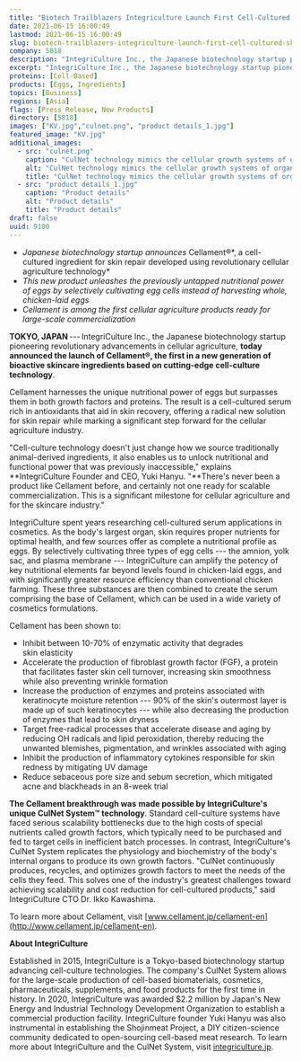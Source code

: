 ```yaml
---
title: "Biotech Trailblazers Integriculture Launch First Cell-Cultured Skincare Ingredient"
date: 2021-06-15 16:00:49
lastmod: 2021-06-15 16:00:49
slug: biotech-trailblazers-integriculture-launch-first-cell-cultured-skincare-ingredient
company: 5818
description: "IntegriCulture Inc., the Japanese biotechnology startup pioneering revolutionary advancements in cellular agriculture, today announced the launch of Cellament®️, the first in a new generation of bioactive skincare ingredients based on cutting-edge cell-culture technology."
excerpt: "IntegriCulture Inc., the Japanese biotechnology startup pioneering revolutionary advancements in cellular agriculture, today announced the launch of Cellament®️, the first in a new generation of bioactive skincare ingredients based on cutting-edge cell-culture technology."
proteins: [Cell-Based]
products: [Eggs, Ingredients]
topics: [Business]
regions: [Asia]
flags: [Press Release, New Products]
directory: [5818]
images: ["KV.jpg","culnet.png", "product details_1.jpg"]
featured_image: "KV.jpg"
additional_images:
  - src: "culnet.png"
    caption: "CulNet technology mimics the cellular growth systems of organs connected by blood vessels."
    alt: "CulNet technology mimics the cellular growth systems of organs connected by blood vessels."
    title: "CulNet technology mimics the cellular growth systems of organs connected by blood vessels."
  - src: "product details_1.jpg"
    caption: "Product details"
    alt: "Product details"
    title: "Product details"
draft: false
uuid: 9100
---
```

-   *Japanese biotechnology startup announces* Cellament®️*, a
    cell-cultured ingredient for skin repair developed using
    revolutionary cellular agriculture technology*
-   *This new product unleashes the previously untapped nutritional
    power of eggs by selectively cultivating egg cells instead of
    harvesting whole, chicken-laid eggs*
-   *Cellament is among the first cellular agriculture products ready
    for large-scale commercialization*

**TOKYO, JAPAN** --- IntegriCulture Inc., the Japanese biotechnology
startup pioneering revolutionary advancements in cellular agriculture,
**today announced the launch of Cellament®️, the first in a new
generation of bioactive skincare ingredients based on cutting-edge
cell-culture technology**.

Cellament harnesses the unique nutritional power of eggs but surpasses
them in both growth factors and proteins. The result is a cell-cultured
serum rich in antioxidants that aid in skin recovery, offering a radical
new solution for skin repair while marking a significant step forward
for the cellular agriculture industry.

"Cell-culture technology doesn't just change how we source traditionally
animal-derived ingredients, it also enables us to unlock nutritional and
functional power that was previously inaccessible," explains
**IntegriCulture Founder and CEO, Yuki Hanyu. "**There's never been a
product like Cellament before, and certainly not one ready for scalable
commercialization. This is a significant milestone for cellular
agriculture and for the skincare industry."

IntegriCulture spent years researching cell-cultured serum applications
in cosmetics. As the body's largest organ, skin requires proper
nutrients for optimal health, and few sources offer as complete a
nutritional profile as eggs. By selectively cultivating three types of
egg cells --- the amnion, yolk sac, and plasma membrane ---
IntegriCulture can amplify the potency of key nutritional elements far
beyond levels found in chicken-laid eggs, and with significantly greater
resource efficiency than conventional chicken farming. These three
substances are then combined to create the serum comprising the base of
Cellament, which can be used in a wide variety of
cosmetics formulations.

Cellament has been shown to:

-   Inhibit between 10-70% of enzymatic activity that degrades
    skin elasticity
-   Accelerate the production of fibroblast growth factor (FGF), a
    protein that facilitates faster skin cell turnover, increasing skin
    smoothness while also preventing wrinkle formation
-   Increase the production of enzymes and proteins associated with
    keratinocyte moisture retention --- 90% of the skin's outermost
    layer is made up of such keratinocytes --- while also decreasing the
    production of enzymes that lead to skin dryness
-   Target free-radical processes that accelerate disease and aging by
    reducing OH radicals and lipid peroxidation, thereby reducing the
    unwanted blemishes, pigmentation, and wrinkles associated with aging
-   Inhibit the production of inflammatory cytokines responsible for
    skin redness by mitigating UV damage
-   Reduce sebaceous pore size and sebum secretion, which mitigated acne
    and blackheads in an 8-week trial

**The Cellament breakthrough was** **made possible by IntegriCulture's
unique CulNet System™ technology**. Standard cell-culture systems have
faced serious scalability bottlenecks due to the high costs of special
nutrients called growth factors, which typically need to be purchased
and fed to target cells in inefficient batch processes. In contrast,
IntegriCulture's CulNet System replicates the physiology and
biochemistry of the body's internal organs to produce its own growth
factors. "CulNet continuously produces, recycles, and optimizes growth
factors to meet the needs of the cells they feed. This solves one of the
industry's greatest challenges toward achieving scalability and cost
reduction for cell-cultured products," said IntegriCulture CTO Dr.
Ikko Kawashima.

To learn more about Cellament, visit
[www.cellament.jp/cellament-en](http://www.cellament.jp/cellament-en).

**About IntegriCulture**

Established in 2015, IntegriCulture is a Tokyo-based biotechnology
startup advancing cell-culture technologies. The company's CulNet System
allows for the large-scale production of cell-based biomaterials,
cosmetics, pharmaceuticals, supplements, and food products for the first
time in history. In 2020, IntegriCulture was awarded \$2.2 million by
Japan's New Energy and Industrial Technology Development Organization to
establish a commercial production facility. IntegriCulture founder Yuki
Hanyu was also instrumental in establishing the Shojinmeat Project, a
DIY citizen-science community dedicated to open-sourcing cell-based meat
research. To learn more about IntegriCulture and the CulNet System,
visit [integriculture.jp](https://integriculture.jp/?locale=en).
